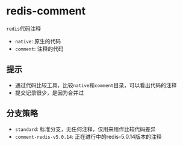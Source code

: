 # redis-comment
`redis`代码注释
- `native`: 原生的代码
- `comment`: 注释的代码

## 提示
- 通过代码比较工具，比较`native`和`comment`目录，可以看出代码的注释
- 提交记录很少，是因为合并过

## 分支策略
- `standard`: 标准分支，无任何注释，仅用来用作比较代码差异
- `comment-redis-v5.0.14`: 正在进行中的redis-5.0.14版本的注释